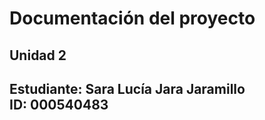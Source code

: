 # Documentación del proyecto
## Unidad 2

Estudiante: Sara Lucía Jara Jaramillo  
ID:  000540483
---
